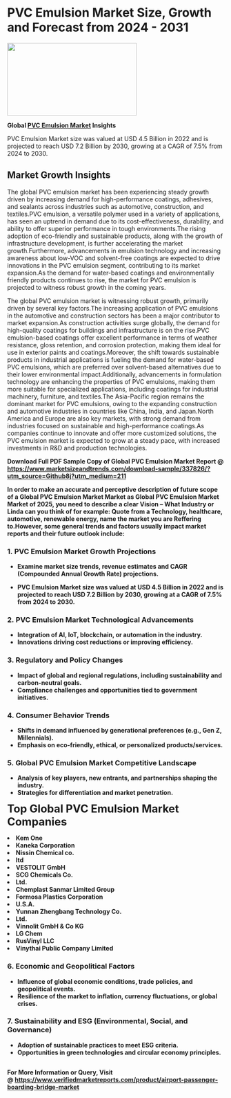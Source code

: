 <H1>PVC Emulsion Market Size, Growth and Forecast from 2024 - 2031</H1><img class="aligncenter size-medium wp-image-584254" src="https://thirdeyenews.in/wp-content/uploads/2024/09/Global-Market-Research-300x168.jpeg" alt="" width="300" height="168" /><p><strong>Global&nbsp;<a href="https://www.marketsizeandtrends.com/download-sample/337826/?utm_source=Github8j?utm_medium=211">PVC Emulsion Market</a> Insights</strong></p><p>PVC Emulsion Market size was valued at USD 4.5 Billion in 2022 and is projected to reach USD 7.2 Billion by 2030, growing at a CAGR of 7.5% from 2024 to 2030.</p><p><h2>Market Growth Insights</h2> <p>The global PVC emulsion market has been experiencing steady growth driven by increasing demand for high-performance coatings, adhesives, and sealants across industries such as automotive, construction, and textiles.PVC emulsion, a versatile polymer used in a variety of applications, has seen an uptrend in demand due to its cost-effectiveness, durability, and ability to offer superior performance in tough environments.The rising adoption of eco-friendly and sustainable products, along with the growth of infrastructure development, is further accelerating the market growth.Furthermore, advancements in emulsion technology and increasing awareness about low-VOC and solvent-free coatings are expected to drive innovations in the PVC emulsion segment, contributing to its market expansion.As the demand for water-based coatings and environmentally friendly products continues to rise, the market for PVC emulsion is projected to witness robust growth in the coming years.<strong></strong> </p> <p>The global PVC emulsion market is witnessing robust growth, primarily driven by several key factors.The increasing application of PVC emulsions in the automotive and construction sectors has been a major contributor to market expansion.As construction activities surge globally, the demand for high-quality coatings for buildings and infrastructure is on the rise.PVC emulsion-based coatings offer excellent performance in terms of weather resistance, gloss retention, and corrosion protection, making them ideal for use in exterior paints and coatings.Moreover, the shift towards sustainable products in industrial applications is fueling the demand for water-based PVC emulsions, which are preferred over solvent-based alternatives due to their lower environmental impact.Additionally, advancements in formulation technology are enhancing the properties of PVC emulsions, making them more suitable for specialized applications, including coatings for industrial machinery, furniture, and textiles.The Asia-Pacific region remains the dominant market for PVC emulsions, owing to the expanding construction and automotive industries in countries like China, India, and Japan.North America and Europe are also key markets, with strong demand from industries focused on sustainable and high-performance coatings.As companies continue to innovate and offer more customized solutions, the PVC emulsion market is expected to grow at a steady pace, with increased investments in R&D and production technologies.<strong></p><p><span class=""><strong>Download Full PDF Sample Copy of Global PVC Emulsion Market Report</strong> @ <a href="https://www.marketsizeandtrends.com/download-sample/337826/?utm_source=Github8j?utm_medium=211" target="_blank">https://www.marketsizeandtrends.com/download-sample/337826/?utm_source=Github8j?utm_medium=211</a></span></p><p>In order to make an accurate and perceptive description of future scope of a Global&nbsp;PVC Emulsion Market Market as Global&nbsp;PVC Emulsion Market Market of 2025, you need to describe a clear Vision &ndash; What Industry or Linda can you think of for example: Quote from a Technology, healthcare, automotive, renewable energy, name the market you are Reffering to.However, some general trends and factors usually impact market reports and their future outlook include:</p><h3>1.&nbsp;<strong>PVC Emulsion Market Growth Projections</strong></h3><ul><li>Examine market size trends, revenue estimates and CAGR (Compounded Annual Growth Rate) projections.</li><li><p>PVC Emulsion Market size was valued at USD 4.5 Billion in 2022 and is projected to reach USD 7.2 Billion by 2030, growing at a CAGR of 7.5% from 2024 to 2030.</p></li></ul><h3>2.&nbsp;<strong>PVC Emulsion Market Technological Advancements</strong></h3><ul><li>Integration of AI, IoT, blockchain, or automation in the industry.</li><li>Innovations driving cost reductions or improving efficiency.</li></ul><h3>3.&nbsp;<strong>Regulatory and Policy Changes</strong></h3><ul><li>Impact of global and regional regulations, including sustainability and carbon-neutral goals.</li><li>Compliance challenges and opportunities tied to government initiatives.</li></ul><h3>4.&nbsp;<strong>Consumer Behavior Trends</strong></h3><ul><li>Shifts in demand influenced by generational preferences (e.g., Gen Z, Millennials).</li><li>Emphasis on eco-friendly, ethical, or personalized products/services.</li></ul><h3>5.&nbsp;<strong>Global PVC Emulsion Market Competitive Landscape</strong></h3><ul><li>Analysis of key players, new entrants, and partnerships shaping the industry.</li><li>Strategies for differentiation and market penetration.</li></ul><p data-pm-slice="1 1 []"><span style="color: inherit; font-family: inherit; font-size: 25px;">Top Global PVC Emulsion Market Companies</span></p><div class="" data-test-id=""><p><li>Kem One</li><li> Kaneka Corporation</li><li> Nissin Chemical co.</li><li>ltd</li><li> VESTOLIT GmbH</li><li> SCG Chemicals Co.</li><li> Ltd.</li><li> Chemplast Sanmar Limited Group</li><li> Formosa Plastics Corporation</li><li> U.S.A.</li><li> Yunnan Zhengbang Technology Co.</li><li> Ltd.</li><li> Vinnolit GmbH & Co KG</li><li> LG Chem</li><li> RusVinyl LLC</li><li> Vinythai Public Company Limited</li></p></div><h3>6.&nbsp;<strong>Economic and Geopolitical Factors</strong></h3><ul><li>Influence of global economic conditions, trade policies, and geopolitical events.</li><li>Resilience of the market to inflation, currency fluctuations, or global crises.</li></ul><h3>7.&nbsp;<strong>Sustainability and ESG (Environmental, Social, and Governance)</strong></h3><ul><li>Adoption of sustainable practices to meet ESG criteria.</li><li>Opportunities in green technologies and circular economy principles.</li></ul><h2><strong style="font-size: 14px;">For More Information or Query, Visit @&nbsp;</strong><a style="background-color: #ffffff; font-size: 14px;" href="https://www.marketsizeandtrends.com/report/pvc-emulsion-market/" target="_blank">https://www.verifiedmarketreports.com/product/airport-passenger-boarding-bridge-market</a></h2>